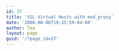 ```yaml
---
id: 37
title: 'SSL Virtual Hosts with mod_proxy'
date: '2008-08-06T19:35:59-04:00'
author: Tea
layout: page
guid: '/?page_id=37'
---
```


